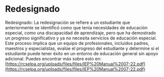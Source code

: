 # Redesignado
Redesignado: La redesignación se refiere a un estudiante que anteriormente se identificó como que tenía necesidades de educación especial, como una discapacidad de aprendizaje, pero que ha demostrado un progreso significativo y ya no necesita servicios de educación especial. Este proceso implica que un equipo de profesionales, incluidos padres, maestros y especialistas, evalúe el progreso del estudiante y determine si el estudiante puede tener éxito en un entorno de educación general sin apoyo adicional.
Puedes encontrar más sobre esto en: [https://rcselpa.org/uploads/files/files/IEP%20Manual%2007-22.pdf](https://rcselpa.org/uploads/files/files/IEP%20Manual%2007-22.pdf)